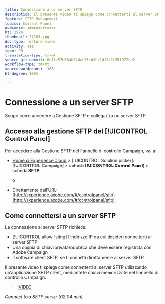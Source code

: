 ```yaml
---
title: Connessione a un server SFTP
description: Il presente video ti spiega come connetterti al server SFTP utilizzando un’applicazione SFTP client, mediante le chiavi memorizzate nel Pannello di controllo Campaign.
feature: SFTP Management
topics: Control Panel
audience: administrator
kt: 2924
thumbnail: 27263.jpg
doc-type: feature video
activity: use
team: PM
translation-type: tm+mt
source-git-commit: 0e18e57b68ab324af15cb2ec14f3e2f35f972be2
workflow-type: tm+mt
source-wordcount: '163'
ht-degree: 100%

---
```



# Connessione a un server SFTP

Scopri come accedere a Gestione SFTP e collegarti a un server SFTP.

## Accesso alla gestione SFTP del [!UICONTROL Control Panel]

Per accedere alla Gestione SFTP nel Pannello di controllo Campaign, vai a:

* [Home di Experience Cloud](https://experience.adobe.com/#/home) > [!UICONTROL Solution picker]: [!UICONTROL Campaign] > scheda **[!UICONTROL Control Panel]** > scheda **SFTP**

   o
* Direttamente dall’URL: [http://experience.adobe.com/#/controlpanel/sftp](http://experience.adobe.com/#/controlpanel/sftp)

## Come connettersi a un server SFTP

La connessione ai server SFTP richiede:

* [!UICONTROL allow listing] l’indirizzo IP da cui desideri connetterti al server SFTP
* Una coppia di chiavi privata/pubblica che deve essere registrata con Adobe Campaign
* Il software client SFTP, se ti connetti direttamente al server SFTP

Il presente video ti spiega come connetterti al server SFTP utilizzando un’applicazione SFTP client, mediante le chiavi memorizzate nel Pannello di controllo Campaign.

>[!VIDEO](https://video.tv.adobe.com/v/27263?quality=12)

*Connect to a SFTP server (02:04 min)*
